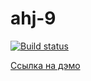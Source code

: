 # ahj-9
[![Build status](https://ci.appveyor.com/api/projects/status/spvwnf53oytenn7v?svg=true)](https://ci.appveyor.com/project/SergExy/ahj-9)

[Ссылка на дэмо](https://sergexy.github.io/ahj-9/)
